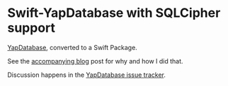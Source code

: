 # Swift-YapDatabase with SQLCipher support

[YapDatabase](https://github.com/yapstudios/YapDatabase), converted to a Swift Package.

See the [accompanying blog](https://www.vanille.de/blog/2020-spmifying-yapdatabase/) post for why and how I did that.

Discussion happens in the [YapDatabase issue tracker](https://github.com/yapstudios/YapDatabase/issues/497).
